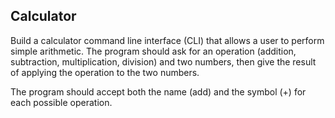## Calculator

Build a calculator command line interface (CLI) that allows a user to perform simple arithmetic. The program should ask for an operation (addition, subtraction, multiplication, division) and two numbers, then give the result of applying the operation to the two numbers.

The program should accept both the name (add) and the symbol (+) for each possible operation.
